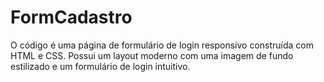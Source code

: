 # FormCadastro
O código é uma página de formulário de login responsivo construída com HTML e CSS. Possui um layout moderno com uma imagem de fundo estilizado e um formulário de login intuitivo.
